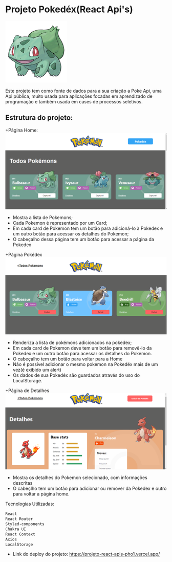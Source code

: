 # Projeto Pokedéx(React Api's)
![Pokemon](./pokedex/src/Assets/bulbasaur.png)

Este projeto tem como fonte de dados para a sua criação a Poke Api, uma Api pública, muito usada para aplicações focadas em aprendizado de programação e também usada em cases de processos seletivos.


## Estrutura do projeto:

+Página Home: 
![HomePage](./pokedex/src/Assets/HomePage.png)
- Mostra a lista de Pokemons;
- Cada Pokemon é representado por um Card;
- Em cada card de Pokemon tem um botão para adicioná-lo à Pokedex e um outro botão para acessar os detalhes do Pokemon;
- O cabeçalho dessa página tem um botão para acessar a página da Pokedex

+Página Pokédex
![PokedexPage](./pokedex/src/Assets/PokedexPage.png)
- Renderiza a lista de pokémons adicionados na pokedex;
- Em cada card de Pokemon deve tem um botão para removê-lo da Pokedex e um outro botão para acessar os detalhes do Pokemon.
- O cabeçalho tem um botão para voltar para a Home
- Não é possível adicionar o mesmo pokemon na Pokedéx mais de um vez(é exibido um alert)
- Os dados de sua Pokedéx são guardados através do uso do LocalStorage.

+Página de Detalhes
![DetailsPage](./pokedex/src/Assets/DetailsPage.png)
- Mostra os detalhes do Pokemon selecionado, com informações descritas
- O cabeçlho tem um botão para adicionar ou remover da Pokedex e outro para voltar a página home.


Tecnologias Utilizadas:

    React
    React Router
    Styled-components
    Chakra UI
    React Context
    Axios
    LocalStorage


- Link do deploy do projeto: https://projeto-react-apis-pho1.vercel.app/



